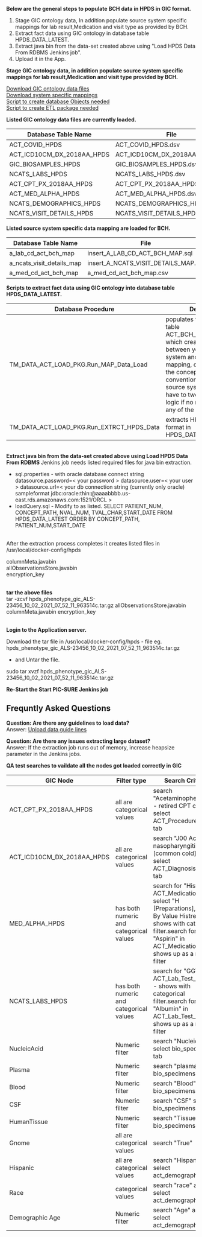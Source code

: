 <b>Below are the general steps to populate BCH data in HPDS in GIC format.</b></br>
1. Stage GIC ontology data, In addition populate source system specific mappings for lab result,Medication and visit type as provided by BCH.</br>
2. Extract fact data using GIC ontology in database table HPDS_DATA_LATEST.</br>
3. Extract java bin from the data-set created above using "Load HPDS Data From RDBMS Jenkins job".</br>
4. Upload it in the App.</br>

<b>Stage GIC ontology data, in addition populate source system specific mappings for lab result,Medication and visit type provided by BCH.</b></br>

[Download GIC ontology data files](https://github.com/hms-dbmi/i2b2ACTtoHPDS/tree/master/i2b2ACT%20to%20HPDS%20Data)<br> 
[Download system specific mappings](https://github.com/hms-dbmi/i2b2ACTtoHPDS/tree/BCH_ACT_Mappings/BCH%20files/DataFiles)<br>
[Script to create database Objects needed](https://github.com/hms-dbmi/i2b2ACTtoHPDS/blob/BCH_ACT_Mappings/BCH%20files/PRC_CRT_TABLES_ACT_HPDS_LOAD.sql)<br>
[Script to create ETL package needed](https://github.com/hms-dbmi/i2b2ACTtoHPDS/blob/BCH_ACT_Mappings/BCH%20files/TM_DATA_ACT_LOAD_PKG.sql)

<b> Listed GIC ontology data files are currently loaded.</b></br>

Database Table Name|File
-----|-------  
ACT_COVID_HPDS|ACT_COVID_HPDS.dsv
ACT_ICD10CM_DX_2018AA_HPDS|ACT_ICD10CM_DX_2018AA_HPDS.dsv
GIC_BIOSAMPLES_HPDS|GIC_BIOSAMPLES_HPDS.dsv
NCATS_LABS_HPDS|NCATS_LABS_HPDS.dsv
ACT_CPT_PX_2018AA_HPDS|ACT_CPT_PX_2018AA_HPDS.dsv
ACT_MED_ALPHA_HPDS|ACT_MED_ALPHA_HPDS.dsv
NCATS_DEMOGRAPHICS_HPDS|NCATS_DEMOGRAPHICS_HPDS.dsv
NCATS_VISIT_DETAILS_HPDS|NCATS_VISIT_DETAILS_HPDS.dsv

<b> Listed source system specific data mapping are loaded for BCH.</b></br>

Database Table Name|File
-----|------- 
a_lab_cd_act_bch_map|insert_A_LAB_CD_ACT_BCH_MAP.sql
a_ncats_visit_details_map|insert_A_NCATS_VISIT_DETAILS_MAP.sql
a_med_cd_act_bch_map|a_med_cd_act_bch_map.csv
 
<b> Scripts to extract fact data using GIC ontology into database table HPDS_DATA_LATEST.</b>

Database Procedure|Description
---------|----------
TM_DATA_ACT_LOAD_PKG.Run_MAP_Data_Load|populates the data mapping table ACT_BCH_ONTOLOGY_MAP, which creates mapping between your source system and GIC ontology mapping, depending upon the concept_cd naming convention used in your source system you might have to tweak the matching logic if no match is found for any of the ontology nodes.
TM_DATA_ACT_LOAD_PKG.Run_EXTRCT_HPDS_Data|extracts HPDS data in GIC format in HPDS_DATA_LATEST table.
</br> 
<b> Extract java bin from the data-set created above using Load HPDS Data From RDBMS </b>
Jenkins job needs listed required files for java bin extraction.
 
- sql.properties - with oracle database connect string
datasource.password=< your password >
datasource.user=< your user >
datasource.url=< your db connection string (currently only oracle) sampleformat jdbc:oracle:thin:@aaaabbbb.us-east.rds.amazonaws.com:1521/ORCL >
- loadQuery.sql - Modify to as listed.
SELECT PATIENT_NUM, CONCEPT_PATH, NVAL_NUM, TVAL_CHAR,START_DATE FROM HPDS_DATA_LATEST ORDER BY CONCEPT_PATH, PATIENT_NUM,START_DATE
</br> 
After the extraction process completes it creates listed files in /usr/local/docker-config/hpds

columnMeta.javabin</br> 
allObservationsStore.javabin</br> 
encryption_key</br> 
</br> 

<b>tar the above files </b>
</br>
tar -zcvf hpds_phenotype_gic_ALS-23456_10_02_2021_07_52_11_963514c.tar.gz  allObservationsStore.javabin columnMeta.javabin encryption_key
 
</br>
<b>Login to the Application server.</b>

Download the tar file in /usr/local/docker-config/hpds - file eg. hpds_phenotype_gic_ALS-23456_10_02_2021_07_52_11_963514c.tar.gz
- and Untar the file.

sudo tar xvzf hpds_phenotype_gic_ALS-23456_10_02_2021_07_52_11_963514c.tar.gz

<b>Re-Start the Start PIC-SURE Jenkins job</b>


## Frequntly Asked Questions </br>

<b>Question: Are there any guidelines to load data?</b><br>
Answer: [Upload data guide lines ](https://github.com/hms-dbmi/i2b2ACTtoHPDS/tree/master)

<b>Question: Are there any issues extracting large dataset?</b><br>
Answer: If the extraction job runs out of memory, increase heapsize parameter in the Jenkins jobs.

<b>QA test searches to vaildate all the nodes got loaded correctly in GIC</b><br>

GIC	Node|Filter type	|Search Criteria 
------------|---------------|----------------
ACT_CPT_PX_2018AA_HPDS	|all are categorical values	|search "Acetaminophen level" - retired CPT code - select ACT_Procedures_CPT tab
ACT_ICD10CM_DX_2018AA_HPDS	|all are categorical values	|search  "J00 Acute nasopharyngitis [common cold]" - select ACT_Diagnosis_ICD_10 tab
MED_ALPHA_HPDS	|has both numeric and categorical values	|search for "Histrelin" in ACT_Medications tab, select "H [Preparations], Restrict By Value Histrelin" - shows with categorical filter.search for  "Aspirin" in ACT_Medications shows up as a numeric filter
NCATS_LABS_HPDS	|has both numeric and categorical values	|search for "GGT" in ACT_Lab_Test_Results - shows with categorical filter.search for  "Albumin" in ACT_Lab_Test_Results shows up as a numeric filter
NucleicAcid	|Numeric filter 	|search "NucleicAcid" select bio_specimens tab
Plasma	|Numeric filter 	|search "plasma" select bio_specimens tab
Blood	|Numeric filter 	|search "Blood" select bio_specimens tab
CSF	|Numeric filter 	|search "CSF" select bio_specimens tab
HumanTissue	|Numeric filter 	|search "Tissue" select bio_specimens tab
Gnome	|all are categorical values	|search "True"
Hispanic	|all are categorical values	|search "Hispanic" and select act_demographics tab
Race	|categorical values	|search "race" and select act_demographics tab.
Demographic Age	|Numeric filter 	|search "Age" and select act_demographics tab
